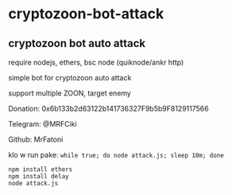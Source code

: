 # cryptozoon-bot-attack
## cryptozoon bot auto attack

require nodejs, ethers, bsc node (quiknode/ankr http)

simple bot for cryptozoon auto attack

support multiple ZOON, target enemy


Donation: 0x6b133b2d63122b141736327F9b5b9F8129117566

Telegram: @MRFCiki

Github: MrFatoni


klo w run pake: ```while true; do node attack.js; sleep 10m; done```


```
npm install ethers
npm install delay
node attack.js
```

